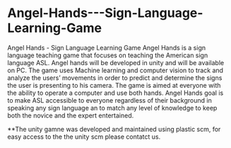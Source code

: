 # Angel-Hands---Sign-Language-Learning-Game
Angel Hands - Sign Language Learning Game
Angel Hands is a sign language teaching game that focuses on teaching the American sign language ASL.
Angel hands will be developed in unity and will be available on PC.
The game uses Machine learning and computer vision to track and analyze the users’ movements in order to predict and determine the signs the user is presenting to his camera.
The game is aimed at everyone with the ability to operate a computer and use both hands.
Angel Hands goal is to make ASL accessible to everyone regardless of their background in speaking any sign language an to match any level of knowledge to keep both the novice and the expert entertained.

**The unity gamne was developed and maintained using plastic scm, for easy access to the the unity scm please contatct us.
